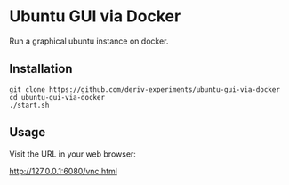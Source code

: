 # Ubuntu GUI via Docker

Run a graphical ubuntu instance on docker.

## Installation
```
git clone https://github.com/deriv-experiments/ubuntu-gui-via-docker
cd ubuntu-gui-via-docker
./start.sh
```

## Usage
Visit the URL in your web browser:

http://127.0.0.1:6080/vnc.html
